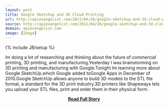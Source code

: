 ```yaml
---
layout: post
title: Google Sketchup and 3D Cloud Printing
url: http://apievangelist.com/2011/04/26/google-sketchup-and-3d-cloud-printing/
source: http://apievangelist.com/2011/04/26/google-sketchup-and-3d-cloud-printing/
domain: apievangelist.com
image: [Image]
---
```

{% include JB/setup %}<p>Im doing a lot of researching and thinking about the future of commercial printing, 3D printing, and manufacturing.Yesterday I was brainstorming on 3D printing and manufacturing with Google.Tonight Im learning more about Google SketchUp,which Google added toGoogle Apps in December of 2010.Google SketchUp allows anyone to build 3D models to the STL file format, a standard for the 3D print industry.3D printers like Shapeways lets you upload your STL files, print and order them in their physical form.</p>
<center><p><a href="http://apievangelist.com/2011/04/26/google-sketchup-and-3d-cloud-printing/" style='padding:25px; font-sze:18px; font-weight: bold;'>Read Full Story</a></p></center>

